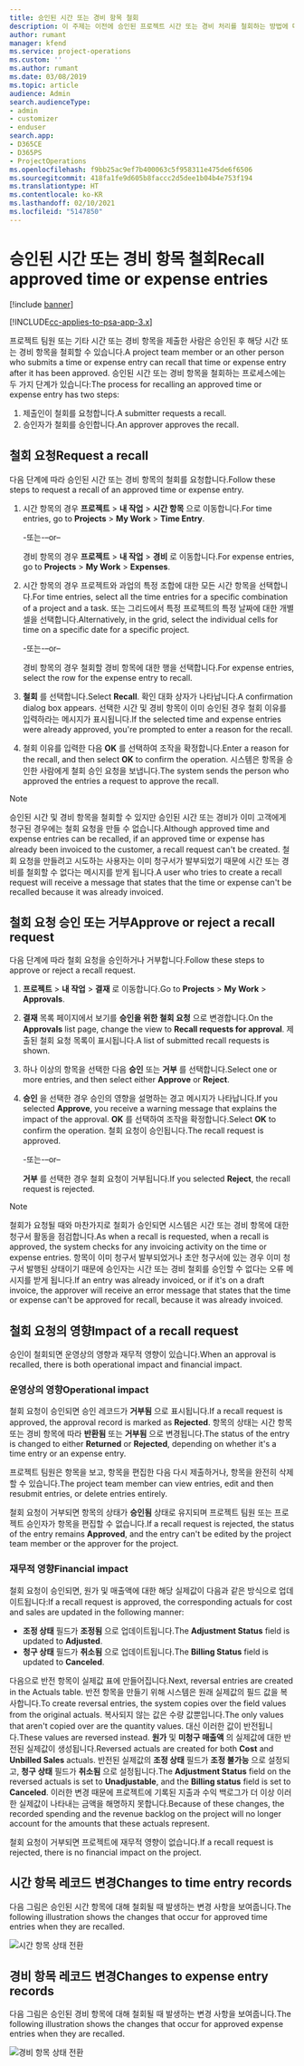 ```yaml
---
title: 승인된 시간 또는 경비 항목 철회
description: 이 주제는 이전에 승인된 프로젝트 시간 또는 경비 처리를 철회하는 방법에 대한 정보를 제공합니다.
author: rumant
manager: kfend
ms.service: project-operations
ms.custom: ''
ms.author: rumant
ms.date: 03/08/2019
ms.topic: article
audience: Admin
search.audienceType:
- admin
- customizer
- enduser
search.app:
- D365CE
- D365PS
- ProjectOperations
ms.openlocfilehash: f9bb25ac9ef7b400063c5f958311e475de6f6506
ms.sourcegitcommit: 418fa1fe9d605b8faccc2d5dee1b04b4e753f194
ms.translationtype: HT
ms.contentlocale: ko-KR
ms.lasthandoff: 02/10/2021
ms.locfileid: "5147850"
---
```

# <a name="recall-approved-time-or-expense-entries"></a><span data-ttu-id="0dab4-103">승인된 시간 또는 경비 항목 철회</span><span class="sxs-lookup"><span data-stu-id="0dab4-103">Recall approved time or expense entries</span></span>

[!include [banner](../includes/psa-now-project-operations.md)]

[!INCLUDE[cc-applies-to-psa-app-3.x](../includes/cc-applies-to-psa-app-3x.md)]

<span data-ttu-id="0dab4-104">프로젝트 팀원 또는 기타 시간 또는 경비 항목을 제출한 사람은 승인된 후 해당 시간 또는 경비 항목을 철회할 수 있습니다.</span><span class="sxs-lookup"><span data-stu-id="0dab4-104">A project team member or an other person who submits a time or expense entry can recall that time or expense entry after it has been approved.</span></span> <span data-ttu-id="0dab4-105">승인된 시간 또는 경비 항목을 철회하는 프로세스에는 두 가지 단계가 있습니다:</span><span class="sxs-lookup"><span data-stu-id="0dab4-105">The process for recalling an approved time or expense entry has two steps:</span></span>

1. <span data-ttu-id="0dab4-106">제출인이 철회를 요청합니다.</span><span class="sxs-lookup"><span data-stu-id="0dab4-106">A submitter requests a recall.</span></span>
2. <span data-ttu-id="0dab4-107">승인자가 철회를 승인합니다.</span><span class="sxs-lookup"><span data-stu-id="0dab4-107">An approver approves the recall.</span></span>

## <a name="request-a-recall"></a><span data-ttu-id="0dab4-108">철회 요청</span><span class="sxs-lookup"><span data-stu-id="0dab4-108">Request a recall</span></span>

<span data-ttu-id="0dab4-109">다음 단계에 따라 승인된 시간 또는 경비 항목의 철회를 요청합니다.</span><span class="sxs-lookup"><span data-stu-id="0dab4-109">Follow these steps to request a recall of an approved time or expense entry.</span></span>

1. <span data-ttu-id="0dab4-110">시간 항목의 경우 **프로젝트** \> **내 작업** \> **시간 항목** 으로 이동합니다.</span><span class="sxs-lookup"><span data-stu-id="0dab4-110">For time entries, go to **Projects** \> **My Work** \> **Time Entry**.</span></span>

    <span data-ttu-id="0dab4-111">-또는-</span><span class="sxs-lookup"><span data-stu-id="0dab4-111">–or–</span></span>

    <span data-ttu-id="0dab4-112">경비 항목의 경우 **프로젝트** \> **내 작업** \> **경비** 로 이동합니다.</span><span class="sxs-lookup"><span data-stu-id="0dab4-112">For expense entries, go to **Projects** \> **My Work** \> **Expenses**.</span></span>

2. <span data-ttu-id="0dab4-113">시간 항목의 경우 프로젝트와 과업의 특정 조합에 대한 모든 시간 항목을 선택합니다.</span><span class="sxs-lookup"><span data-stu-id="0dab4-113">For time entries, select all the time entries for a specific combination of a project and a task.</span></span> <span data-ttu-id="0dab4-114">또는 그리드에서 특정 프로젝트의 특정 날짜에 대한 개별 셀을 선택합니다.</span><span class="sxs-lookup"><span data-stu-id="0dab4-114">Alternatively, in the grid, select the individual cells for time on a specific date for a specific project.</span></span>

    <span data-ttu-id="0dab4-115">-또는-</span><span class="sxs-lookup"><span data-stu-id="0dab4-115">–or–</span></span>

    <span data-ttu-id="0dab4-116">경비 항목의 경우 철회할 경비 항목에 대한 행을 선택합니다.</span><span class="sxs-lookup"><span data-stu-id="0dab4-116">For expense entries, select the row for the expense entry to recall.</span></span>

3. <span data-ttu-id="0dab4-117">**철회** 를 선택합니다.</span><span class="sxs-lookup"><span data-stu-id="0dab4-117">Select **Recall**.</span></span> <span data-ttu-id="0dab4-118">확인 대화 상자가 나타납니다.</span><span class="sxs-lookup"><span data-stu-id="0dab4-118">A confirmation dialog box appears.</span></span> <span data-ttu-id="0dab4-119">선택한 시간 및 경비 항목이 이미 승인된 경우 철회 이유를 입력하라는 메시지가 표시됩니다.</span><span class="sxs-lookup"><span data-stu-id="0dab4-119">If the selected time and expense entries were already approved, you're prompted to enter a reason for the recall.</span></span>
4. <span data-ttu-id="0dab4-120">철회 이유를 입력한 다음 **OK** 를 선택하여 조작을 확정합니다.</span><span class="sxs-lookup"><span data-stu-id="0dab4-120">Enter a reason for the recall, and then select **OK** to confirm the operation.</span></span> <span data-ttu-id="0dab4-121">시스템은 항목을 승인한 사람에게 철회 승인 요청을 보냅니다.</span><span class="sxs-lookup"><span data-stu-id="0dab4-121">The system sends the person who approved the entries a request to approve the recall.</span></span>

> [!NOTE]
> <span data-ttu-id="0dab4-122">승인된 시간 및 경비 항목을 철회할 수 있지만 승인된 시간 또는 경비가 이미 고객에게 청구된 경우에는 철회 요청을 만들 수 없습니다.</span><span class="sxs-lookup"><span data-stu-id="0dab4-122">Although approved time and expense entries can be recalled, if an approved time or expense has already been invoiced to the customer, a recall request can't be created.</span></span> <span data-ttu-id="0dab4-123">철회 요청을 만들려고 시도하는 사용자는 이미 청구서가 발부되었기 때문에 시간 또는 경비를 철회할 수 없다는 메시지를 받게 됩니다.</span><span class="sxs-lookup"><span data-stu-id="0dab4-123">A user who tries to create a recall request will receive a message that states that the time or expense can't be recalled because it was already invoiced.</span></span>

## <a name="approve-or-reject-a-recall-request"></a><span data-ttu-id="0dab4-124">철회 요청 승인 또는 거부</span><span class="sxs-lookup"><span data-stu-id="0dab4-124">Approve or reject a recall request</span></span>

<span data-ttu-id="0dab4-125">다음 단계에 따라 철회 요청을 승인하거나 거부합니다.</span><span class="sxs-lookup"><span data-stu-id="0dab4-125">Follow these steps to approve or reject a recall request.</span></span>

1. <span data-ttu-id="0dab4-126">**프로젝트** \> **내 작업** \> **결재** 로 이동합니다.</span><span class="sxs-lookup"><span data-stu-id="0dab4-126">Go to **Projects** \> **My Work** \> **Approvals**.</span></span>
2. <span data-ttu-id="0dab4-127">**결재** 목록 페이지에서 보기를 **승인을 위한 철회 요청** 으로 변경합니다.</span><span class="sxs-lookup"><span data-stu-id="0dab4-127">On the **Approvals** list page, change the view to **Recall requests for approval**.</span></span> <span data-ttu-id="0dab4-128">제출된 철회 요청 목록이 표시됩니다.</span><span class="sxs-lookup"><span data-stu-id="0dab4-128">A list of submitted recall requests is shown.</span></span>
3. <span data-ttu-id="0dab4-129">하나 이상의 항목을 선택한 다음 **승인** 또는 **거부** 를 선택합니다.</span><span class="sxs-lookup"><span data-stu-id="0dab4-129">Select one or more entries, and then select either **Approve** or **Reject**.</span></span>
4. <span data-ttu-id="0dab4-130">**승인** 을 선택한 경우 승인의 영향을 설명하는 경고 메시지가 나타납니다.</span><span class="sxs-lookup"><span data-stu-id="0dab4-130">If you selected **Approve**, you receive a warning message that explains the impact of the approval.</span></span> <span data-ttu-id="0dab4-131">**OK** 를 선택하여 조작을 확정합니다.</span><span class="sxs-lookup"><span data-stu-id="0dab4-131">Select **OK** to confirm the operation.</span></span> <span data-ttu-id="0dab4-132">철회 요청이 승인됩니다.</span><span class="sxs-lookup"><span data-stu-id="0dab4-132">The recall request is approved.</span></span>

    <span data-ttu-id="0dab4-133">-또는-</span><span class="sxs-lookup"><span data-stu-id="0dab4-133">–or–</span></span>

    <span data-ttu-id="0dab4-134">**거부** 를 선택한 경우 철회 요청이 거부됩니다.</span><span class="sxs-lookup"><span data-stu-id="0dab4-134">If you selected **Reject**, the recall request is rejected.</span></span>

> [!NOTE]
> <span data-ttu-id="0dab4-135">철회가 요청될 때와 마찬가지로 철회가 승인되면 시스템은 시간 또는 경비 항목에 대한 청구서 활동을 점검합니다.</span><span class="sxs-lookup"><span data-stu-id="0dab4-135">As when a recall is requested, when a recall is approved, the system checks for any invoicing activity on the time or expense entries.</span></span> <span data-ttu-id="0dab4-136">항목이 이미 청구서 발부되었거나 초안 청구서에 있는 경우 이미 청구서 발행된 상태이기 때문에 승인자는 시간 또는 경비 철회를 승인할 수 없다는 오류 메시지를 받게 됩니다.</span><span class="sxs-lookup"><span data-stu-id="0dab4-136">If an entry was already invoiced, or if it's on a draft invoice, the approver will receive an error message that states that the time or expense can't be approved for recall, because it was already invoiced.</span></span>

## <a name="impact-of-a-recall-request"></a><span data-ttu-id="0dab4-137">철회 요청의 영향</span><span class="sxs-lookup"><span data-stu-id="0dab4-137">Impact of a recall request</span></span>

<span data-ttu-id="0dab4-138">승인이 철회되면 운영상의 영향과 재무적 영향이 있습니다.</span><span class="sxs-lookup"><span data-stu-id="0dab4-138">When an approval is recalled, there is both operational impact and financial impact.</span></span>

### <a name="operational-impact"></a><span data-ttu-id="0dab4-139">운영상의 영향</span><span class="sxs-lookup"><span data-stu-id="0dab4-139">Operational impact</span></span>

<span data-ttu-id="0dab4-140">철회 요청이 승인되면 승인 레코드가 **거부됨** 으로 표시됩니다.</span><span class="sxs-lookup"><span data-stu-id="0dab4-140">If a recall request is approved, the approval record is marked as **Rejected**.</span></span> <span data-ttu-id="0dab4-141">항목의 상태는 시간 항목 또는 경비 항목에 따라 **반환됨** 또는 **거부됨** 으로 변경됩니다.</span><span class="sxs-lookup"><span data-stu-id="0dab4-141">The status of the entry is changed to either **Returned** or **Rejected**, depending on whether it's a time entry or an expense entry.</span></span>

<span data-ttu-id="0dab4-142">프로젝트 팀원은 항목을 보고, 항목을 편집한 다음 다시 제출하거나, 항목을 완전히 삭제할 수 있습니다.</span><span class="sxs-lookup"><span data-stu-id="0dab4-142">The project team member can view entries, edit and then resubmit entries, or delete entries entirely.</span></span>

<span data-ttu-id="0dab4-143">철회 요청이 거부되면 항목의 상태가 **승인됨** 상태로 유지되며 프로젝트 팀원 또는 프로젝트 승인자가 항목을 편집할 수 없습니다.</span><span class="sxs-lookup"><span data-stu-id="0dab4-143">If a recall request is rejected, the status of the entry remains **Approved**, and the entry can't be edited by the project team member or the approver for the project.</span></span>

### <a name="financial-impact"></a><span data-ttu-id="0dab4-144">재무적 영향</span><span class="sxs-lookup"><span data-stu-id="0dab4-144">Financial impact</span></span>

<span data-ttu-id="0dab4-145">철회 요청이 승인되면, 원가 및 매출액에 대한 해당 실제값이 다음과 같은 방식으로 업데이트됩니다:</span><span class="sxs-lookup"><span data-stu-id="0dab4-145">If a recall request is approved, the corresponding actuals for cost and sales are updated in the following manner:</span></span>

- <span data-ttu-id="0dab4-146">**조정 상태** 필드가 **조정됨** 으로 업데이트됩니다.</span><span class="sxs-lookup"><span data-stu-id="0dab4-146">The **Adjustment Status** field is updated to **Adjusted**.</span></span>
- <span data-ttu-id="0dab4-147">**청구 상태** 필드가 **취소됨** 으로 업데이트됩니다.</span><span class="sxs-lookup"><span data-stu-id="0dab4-147">The **Billing Status** field is updated to **Canceled**.</span></span>

<span data-ttu-id="0dab4-148">다음으로 반전 항목이 실제값 표에 만들어집니다.</span><span class="sxs-lookup"><span data-stu-id="0dab4-148">Next, reversal entries are created in the Actuals table.</span></span> <span data-ttu-id="0dab4-149">반전 항목을 만들기 위해 시스템은 원래 실제값의 필드 값을 복사합니다.</span><span class="sxs-lookup"><span data-stu-id="0dab4-149">To create reversal entries, the system copies over the field values from the original actuals.</span></span> <span data-ttu-id="0dab4-150">복사되지 않는 값은 수량 값뿐입니다.</span><span class="sxs-lookup"><span data-stu-id="0dab4-150">The only values that aren't copied over are the quantity values.</span></span> <span data-ttu-id="0dab4-151">대신 이러한 값이 반전됩니다.</span><span class="sxs-lookup"><span data-stu-id="0dab4-151">These values are reversed instead.</span></span> <span data-ttu-id="0dab4-152">**원가** 및 **미청구 매출액** 의 실제값에 대한 반전된 실제값이 생성됩니다.</span><span class="sxs-lookup"><span data-stu-id="0dab4-152">Reversed actuals are created for both **Cost** and **Unbilled Sales** actuals.</span></span> <span data-ttu-id="0dab4-153">반전된 실제값의 **조정 상태** 필드가 **조정 불가능** 으로 설정되고, **청구 상태** 필드가 **취소됨** 으로 설정됩니다.</span><span class="sxs-lookup"><span data-stu-id="0dab4-153">The **Adjustment Status** field on the reversed actuals is set to **Unadjustable**, and the **Billing status** field is set to **Canceled**.</span></span> <span data-ttu-id="0dab4-154">이러한 변경 때문에 프로젝트에 기록된 지출과 수익 백로그가 더 이상 이러한 실제값이 나타내는 금액을 해명하지 못합니다.</span><span class="sxs-lookup"><span data-stu-id="0dab4-154">Because of these changes, the recorded spending and the revenue backlog on the project will no longer account for the amounts that these actuals represent.</span></span>

<span data-ttu-id="0dab4-155">철회 요청이 거부되면 프로젝트에 재무적 영향이 없습니다.</span><span class="sxs-lookup"><span data-stu-id="0dab4-155">If a recall request is rejected, there is no financial impact on the project.</span></span>

## <a name="changes-to-time-entry-records"></a><span data-ttu-id="0dab4-156">시간 항목 레코드 변경</span><span class="sxs-lookup"><span data-stu-id="0dab4-156">Changes to time entry records</span></span>

<span data-ttu-id="0dab4-157">다음 그림은 승인된 시간 항목에 대해 철회될 때 발생하는 변경 사항을 보여줍니다.</span><span class="sxs-lookup"><span data-stu-id="0dab4-157">The following illustration shows the changes that occur for approved time entries when they are recalled.</span></span>

![시간 항목 상태 전환](media/TimeEntryStateTransitions.png)

## <a name="changes-to-expense-entry-records"></a><span data-ttu-id="0dab4-159">경비 항목 레코드 변경</span><span class="sxs-lookup"><span data-stu-id="0dab4-159">Changes to expense entry records</span></span>

<span data-ttu-id="0dab4-160">다음 그림은 승인된 경비 항목에 대해 철회될 때 발생하는 변경 사항을 보여줍니다.</span><span class="sxs-lookup"><span data-stu-id="0dab4-160">The following illustration shows the changes that occur for approved expense entries when they are recalled.</span></span>

![경비 항목 상태 전환](media/ExpenseEntryStateTransitions.png)
